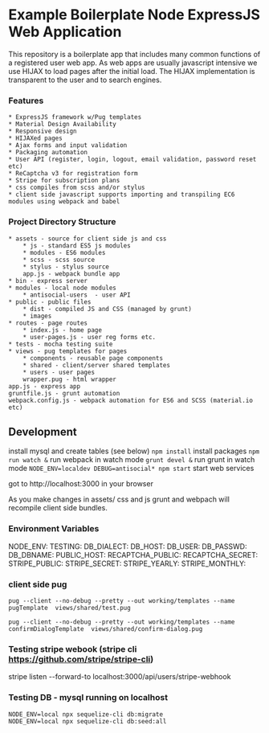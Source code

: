 # Example Boilerplate Node ExpressJS Web Application

This repository is a boilerplate app that includes many common functions of a registered user web app. As web apps are usually javascript intensive we use HIJAX to load pages after the initial load. The HIJAX implementation is transparent to the user and to search engines.

### Features
	* ExpressJS framework w/Pug templates
	* Material Design Availability
	* Responsive design
	* HIJAXed pages
	* Ajax forms and input validation
	* Packaging automation
	* User API (register, login, logout, email validation, password reset etc)
	* ReCaptcha v3 for registration form
	* Stripe for subscription plans
	* css compiles from scss and/or stylus
	* client side javascript supports importing and transpiling EC6 modules using webpack and babel

### Project Directory Structure
	* assets - source for client side js and css
		* js - standard ES5 js modules
		* modules - ES6 modules
		* scss - scss source
		* stylus - stylus source
		app.js - webpack bundle app
	* bin - express server
	* modules - local node modules
		* antisocial-users  - user API
	* public - public files
		* dist - compiled JS and CSS (managed by grunt)
		* images
	* routes - page routes
		* index.js - home page
		* user-pages.js - user reg forms etc.
	* tests - mocha testing suite
	* views - pug templates for pages
		* components - reusable page components
		* shared - client/server shared templates
		* users - user pages
		wrapper.pug - html wrapper
	app.js - express app
	gruntfile.js - grunt automation
	webpack.config.js - webpack automation for ES6 and SCSS (material.io etc)

## Development
install mysql and create tables (see below)
`npm install` install packages
`npm run watch &` run webpack in watch mode
`grunt devel &` run grunt in watch mode
`NODE_ENV=localdev DEBUG=antisocial* npm start` start web services

got to http://localhost:3000 in your browser

As you make changes in assets/ css and js grunt and webpach will recompile client side bundles.

### Environment Variables
NODE_ENV:
TESTING:
DB_DIALECT:
DB_HOST:
DB_USER:
DB_PASSWD:
DB_DBNAME:
PUBLIC_HOST:
RECAPTCHA_PUBLIC:
RECAPTCHA_SECRET:
STRIPE_PUBLIC:
STRIPE_SECRET:
STRIPE_YEARLY:
STRIPE_MONTHLY:

### client side pug
```
pug --client --no-debug --pretty --out working/templates --name pugTemplate  views/shared/test.pug

pug --client --no-debug --pretty --out working/templates --name confirmDialogTemplate  views/shared/confirm-dialog.pug
```

### Testing stripe webook (stripe cli https://github.com/stripe/stripe-cli)
stripe listen --forward-to localhost:3000/api/users/stripe-webhook

### Testing DB - mysql running on localhost

```
NODE_ENV=local npx sequelize-cli db:migrate
NODE_ENV=local npx sequelize-cli db:seed:all
```
